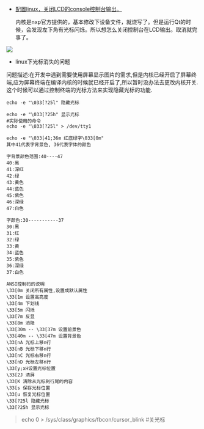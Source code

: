 - [配置linux，关闭LCD的console控制台输出。](https://www.cnblogs.com/Rainingday/p/12627285.html)

  内核是nxp官方提供的，基本修改下设备文件，就烧写了。但是运行Qt的时候，会发现左下角有光标闪烁。所以想怎么关闭控制台在LCD输出。取消就完事了。

![](/home/nihao/work/my_doc/image/framebuffer_console.jpg)



- linux下光标消失的问题

问题描述:在开发中遇到需要使用屏幕显示图片的需求,但是内核已经开启了屏幕终端,应为屏幕终端在编译内核的时候就已经开启了,所以暂时没办法去更改内核开关.这个时候可以通过控制终端的光标方法来实现隐藏光标的功能.

~~~ shell
echo -e "\033[?25l" 隐藏光标

echo -e "\033[?25h" 显示光标
#实际使用的命令
echo -e "\033[?25l" > /dev/tty1
~~~

    echo -e "\033[41;36m 红底绿字\033[0m"
    其中41代表字背景色, 36代表字体的颜色
     
    字背景颜色范围:40----47
    40:黑
    41:深红
    42:绿
    43:黄色
    44:蓝色
    45:紫色
    46:深绿
    47:白色
     
    字颜色:30-----------37
    30:黑
    31:红
    32:绿
    33:黄
    34:蓝色
    35:紫色
    36:深绿
    37:白色
     
    ANSI控制码的说明
    \33[0m 关闭所有属性,设置成默认属性
    \33[1m 设置高亮度
    \33[4m 下划线
    \33[5m 闪烁
    \33[7m 反显
    \33[8m 消隐
    \33[30m -- \33[37m 设置前景色
    \33[40m -- \33[47m 设置背景色
    \33[nA 光标上移n行
    \33[nB 光标下移n行
    \33[nC 光标右移n行
    \33[nD 光标左移n行
    \33[y;xH设置光标位置
    \33[2J 清屏
    \33[K 清除从光标到行尾的内容
    \33[s 保存光标位置
    \33[u 恢复光标位置
    \33[?25l 隐藏光标
    \33[?25h 显示光标

> echo 0 > /sys/class/graphics/fbcon/cursor_blink
> #关光标